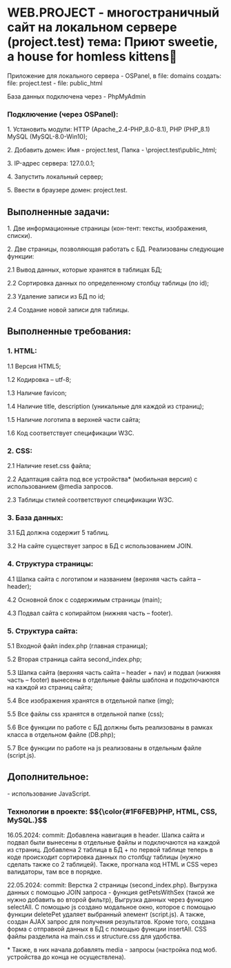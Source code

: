 <h1>WEB.PROJECT - многостраничный сайт на локальном сервере (project.test) тема: Приют sweetie, a house for homless kittens💙</h1>

<p>Приложение для локального сервера - OSPanel, в file: domains создать: file: project.test - file: public_html</p>
<p>База данных подключена через - PhpMyAdmin</p>

<h3>Подключение (через OSPanel):</h3>
<p>1. Установить модули: HTTP (Apache_2.4-PHP_8.0-8.1), PHP (PHP_8.1) MySQL (MySQL-8.0-Win10);</p>
<p>2. Добавить домен: Имя - project.test, Папка - \project.test\public_html;</p>
<p>3. IP-адрес сервера: 127.0.0.1;</p>
<p>4. Запустить локальный сервер;</p>
<p>5. Ввести в браузере домен: project.test.</p>

<h2>Выполненные задачи:</h2>
<p>1.	Две информационные страницы (кон-тент: тексты, изображения, списки).</p>
<p>2.	Две страницы, позволяющая работать с БД. Реализованы следующие функции:</p>
  <p>2.1 Вывод данных, которые хранятся в таблицах БД;</p>
  <p>2.2 Сортировка данных по определенному столбцу таблицы (по id);</p>
  <p>2.3 Удаление записи из БД по id;</p>
  <p>2.4 Создание новой записи для таблицы.</p>

<h2>Выполненные требования:
<h3>1.	HTML:</h3>
  <p>1.1 Версия HTML5;</p>
  <p>1.2 Кодировка – utf-8;</p>
  <p>1.3 Наличие favicon;</p>
  <p>1.4 Наличие title, description (уникальные для каждой из страниц);</p>
  <p>1.5 Наличие логотипа в верхней части сайта;</p>
  <p>1.6 Код соответствует спецификации W3C.</p>
<h3>2.	CSS:</h3>
   <p>2.1 Наличие reset.css файла;</p>
   <p>2.2 Адаптация сайта под все устройства* (мобильная версия) с использованием @media запросов.</p>
  <p>2.3 Таблицы стилей соответствуют спецификации W3C.</p>
<h3>3. База данных:</h3>
  <p>3.1	БД должна содержит 5 таблиц.</p>
  <p>3.2 На сайте существует запрос в БД с использованием JOIN.</p>
<h3>4. Структура страницы:</h3>
  <p>4.1 Шапка сайта с логотипом и названием (верхняя часть сайта – header); </p>
  <p>4.2 Основной блок с содержимым страницы (main);</p>
 <p> 4.3 Подвал сайта с копирайтом (нижняя часть – footer).</p>
<h3>5.	Структура сайта:</h3>
  <p>5.1 Входной файл index.php (главная страница);</p>
  <p>5.2 Вторая страница сайта second_index.php;</p>
  <p>5.3 Шапка сайта (верхняя часть сайта – header + nav) и подвал (нижняя часть – footer) вынесены в отдельные файлы шаблона и подключаются на каждой из страниц сайта;</p>
  <p>5.4 Все изображения хранятся в отдельной папке (img);</p>
  <p>5.5 Все файлы css хранятся в отдельной папке (css);</p>
  <p>5.6 Все функции по работе с БД должны быть реализованы в рамках класса в отдельном файле (DB.php);</p>
  <p>5.7 Все функции по работе на js реализованы в отдельным файле (script.js).</p>

<h2>Дополнительное:</h2>
<p> -	использование JavaScript.</p>

<h3>Технологии в проекте: $${\color{#1F6FEB}PHP,  HTML,  CSS,  MySQL.}$$</h3>

<p>16.05.2024: commit: Добавлена навигация в header. Шапка сайта и подвал были вынесены в отдельные файлы и подключаются на каждой из страниц. Добавлена 2 таблица в БД + по первой таблице теперь в коде происходит сортировка данных по столбцу таблицы (нужно сделать также со 2 таблицей). Также, прогнала код HTML и CSS через валидаторы, там все в порядке.</p>
<p>22.05.2024: commit: Верстка 2 страницы (second_index.php). Выгрузка данных с помощью JOIN запроса - функция getPetsWithSex (такой же нужно добавить во второй фильтр), Выгрузка данных через функцию selectAll. С помощью js создано модальное окно, которое с помощью функции deletePet удаляет выбранный элемент (script.js). А также, создан AJAX запрос для получения результатов. Кроме того, создана форма с отправкой данных в БД с помощью функции insertAll. CSS файлы разделила на main.css и structure.css для удобства.</p>
<p>* Также, в них начала добавлять media - запросы (настройка под моб. устройства до конца не осуществлена).</p>

